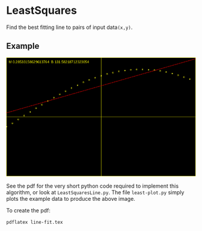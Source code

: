 # LeastSquares

Find the best fitting line to pairs of input data`(x,y)`.

## Example
![example_plot](https://github.com/zettix/LeastSquares/blob/master/plot.png)

See the pdf for the very short python code required to implement
this algorithm, or look at `LeastSquaresLine.py`.   The file
`least-plot.py` simply plots the example data to produce the above image.

To create the pdf:
```
pdflatex line-fit.tex
```
